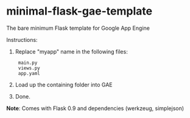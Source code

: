 minimal-flask-gae-template
==========================

The bare minimum Flask template for Google App Engine

Instructions:

1. Replace "myapp" name in the following files:

	    main.py
	    views.py
	    app.yaml

2. Load up the containing folder into GAE
3. Done.

**Note**: Comes with Flask 0.9 and dependencies (werkzeug, simplejson)
